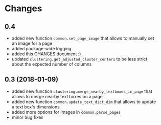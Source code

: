 # Changes

## 0.4

* added new function `common.set_page_image` that allows to manually set an image for a page
* added package-wide logging
* added this CHANGES document :)
* updated `clustering.get_adjusted_cluster_centers` to be less strict about the expected number of columns 

## 0.3 (2018-01-09)

* added new function `clustering.merge_nearby_textboxes_in_page` that allows to merge nearby text boxes on a page
* added new function `common.update_text_dict_dim` that allows to update a text box's dimensions 
* added more options for images in `common.parse_pages`
* minor bug fixes
